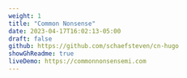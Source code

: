 ```yaml
---
weight: 1
title: "Common Nonsense"
date: 2023-04-17T16:02:13-05:00
draft: false
github: https://github.com/schaefsteven/cn-hugo
showGhReadme: true
liveDemo: https://commonnonsensemi.com
---
```


